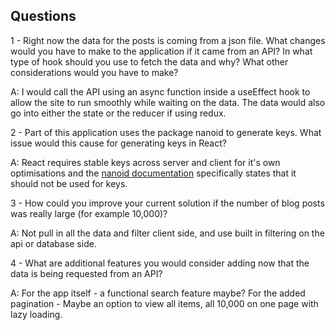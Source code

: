 ## Questions

1 - Right now the data for the posts is coming from a json file. What changes would you have to make to the application if it came from an API? In what type of hook should you use to fetch the data and why? What other considerations would you have to make?

A: I would call the API using an async function inside a useEffect hook to allow the site to run smoothly while waiting on the data. The data would also go into either the state or the reducer if using redux.

2 - Part of this application uses the package nanoid to generate keys. What issue would this cause for generating keys in React?

A: React requires stable keys across server and client for it's own optimisations and the [nanoid documentation](https://github.com/ai/nanoid#react) specifically states that it should not be used for keys.

3 - How could you improve your current solution if the number of blog posts was really large (for example 10,000)?

A: Not pull in all the data and filter client side, and use built in filtering on the api or database side.

4 - What are additional features you would consider adding now that the data is being requested from an API?

A: For the app itself - a functional search feature maybe? For the added pagination - Maybe an option to view all items, all 10,000 on one page with lazy loading.